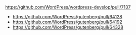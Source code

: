 https://github.com/WordPress/wordpress-develop/pull/7137

* https://github.com/WordPress/gutenberg/pull/64128
* https://github.com/WordPress/gutenberg/pull/64192
* https://github.com/WordPress/gutenberg/pull/64328
